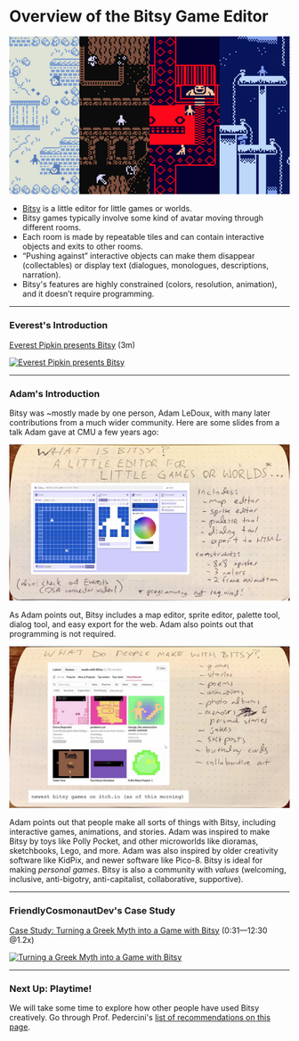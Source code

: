 # Overview of the Bitsy Game Editor

![bitsy_mystery_dungeon.png](img/bitsy_mystery_dungeon.png)

* [Bitsy](https://ledoux.itch.io/bitsy) is a little editor for little games or worlds. 
* Bitsy games typically involve some kind of avatar moving through different rooms.
* Each room is made by repeatable tiles and can contain interactive objects and exits to other rooms.
* “Pushing against” interactive objects can make them disappear (collectables) or display text (dialogues, monologues, descriptions, narration).
* Bitsy's features are highly constrained (colors, resolution, animation), and it doesn’t require programming.

---

### Everest's Introduction

[Everest Pipkin presents Bitsy](https://www.youtube.com/watch?v=OTrarCW8fD8) (3m)

[![Everest Pipkin presents Bitsy](https://img.youtube.com/vi/OTrarCW8fD8/hqdefault.jpg)](https://www.youtube.com/watch?v=OTrarCW8fD8)


--- 

### Adam's Introduction

Bitsy was ~mostly made by one person, Adam LeDoux, with many later contributions from a much wider community. Here are some slides from a talk Adam gave at CMU a few years ago:

![adam-ledoux-bitsy-slide-1.jpg](img/adam-ledoux-bitsy-slide-1.jpg)

As Adam points out, Bitsy includes a map editor, sprite editor, palette tool, dialog tool, and easy export for the web. Adam also points out that programming is not required.

![adam-ledoux-bitsy-slide-6.jpg](img/adam-ledoux-bitsy-slide-6.jpg)

Adam points out that people make all sorts of things with Bitsy, including interactive games, animations, and stories. Adam was inspired to make Bitsy by toys like Polly Pocket, and other microworlds like dioramas, sketchbooks, Lego, and more. Adam was also inspired by older creativity software like KidPix, and newer software like Pico-8. Bitsy is ideal for making *personal games*. Bitsy is also a community with *values* (welcoming, inclusive, anti-bigotry, anti-capitalist, collaborative, supportive).

---

### FriendlyCosmonautDev's Case Study

[Case Study: Turning a Greek Myth into a Game with Bitsy](https://www.youtube.com/watch?v=UL68vKUZzJc&t=31s) (0:31—12:30 @1.2x)

[![Turning a Greek Myth into a Game with Bitsy](https://img.youtube.com/vi/UL68vKUZzJc/hqdefault.jpg)](https://www.youtube.com/watch?v=UL68vKUZzJc&t=31s)

---

### Next Up: Playtime!

We will take some time to explore how other people have used Bitsy creatively. Go through Prof. Pedercini's [list of recommendations on this page](some_bitsy_games.md).


